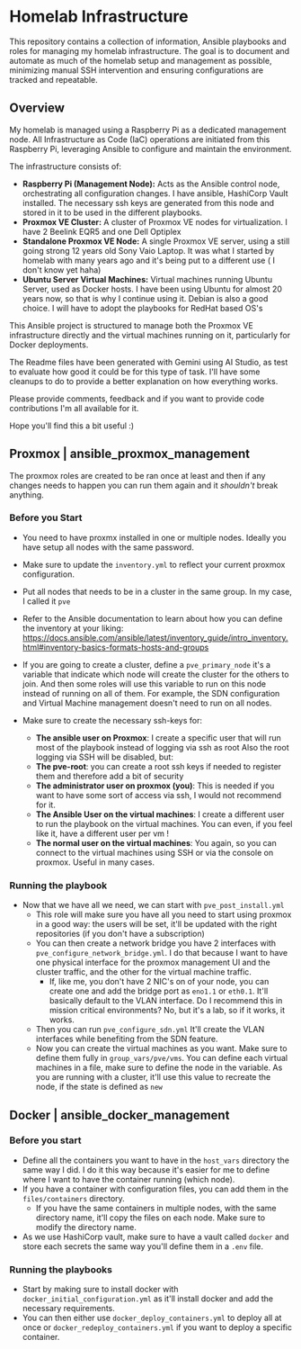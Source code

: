 # Homelab Infrastructure

This repository contains a collection of information, Ansible playbooks and roles for managing my homelab infrastructure. The goal is to document and automate as much of the homelab setup and management as possible, minimizing manual SSH intervention and ensuring configurations are tracked and repeatable.

## Overview

My homelab is managed using a Raspberry Pi as a dedicated management node. All Infrastructure as Code (IaC) operations are initiated from this Raspberry Pi, leveraging Ansible to configure and maintain the environment.

The infrastructure consists of:

*   **Raspberry Pi (Management Node):**  Acts as the Ansible control node, orchestrating all configuration changes. I have ansible, HashiCorp Vault installed. The necessary ssh keys are generated from this node and stored in it to be used in the different playbooks.
*   **Proxmox VE Cluster:** A cluster of Proxmox VE nodes for virtualization. I have 2 Beelink EQR5 and one Dell Optiplex
*   **Standalone Proxmox VE Node:** A single Proxmox VE server, using a still going strong 12 years old Sony Vaio Laptop. It was what I started by homelab with many years ago and it's being put to a different use ( I don't know yet haha)
*   **Ubuntu Server Virtual Machines:** Virtual machines running Ubuntu Server, used as Docker hosts. I have been using Ubuntu for almost 20 years now, so that is why I continue using it. Debian is also a good choice. I will have to adopt the playbooks for RedHat based OS's

This Ansible project is structured to manage both the Proxmox VE infrastructure directly and the virtual machines running on it, particularly for Docker deployments.

The Readme files have been generated with Gemini using AI Studio, as test to evaluate how good it could be for this type of task. I'll have some cleanups to do to provide a better explanation on how everything works.

Please provide comments, feedback and if you want to provide code contributions I'm all available for it.

Hope you'll find this a bit useful :)

## Proxmox | ansible_proxmox_management

The proxmox roles are created to be ran once at least and then if any changes needs to happen you can run them again and it *shouldn't* break anything.

### Before you Start

* You need to have proxmx installed in one or multiple nodes. Ideally you have setup all nodes with the same password.
* Make sure to update the `inventory.yml` to reflect your current proxmox configuration.
* Put all nodes that needs to be in a cluster in the same group. In my case, I called it `pve`
* Refer to the Ansible documentation to learn about how you can define the inventory at your liking: https://docs.ansible.com/ansible/latest/inventory_guide/intro_inventory.html#inventory-basics-formats-hosts-and-groups

* If you are going to create a cluster, define a `pve_primary_node` it's a variable that indicate which node will create the cluster for the others to join. And then some roles will use this variable to run on this node instead of running on all of them. For example, the SDN configuration and Virtual Machine management doesn't need to run on all nodes.
* Make sure to create the necessary ssh-keys for:
  * **The ansible user on Proxmox**: I create a specific user that will run most of the playbook instead of logging via ssh as root Also the root logging via SSH will be disabled, but:
  * **The pve-root**: you can create a root ssh keys if needed to register them and therefore add a bit of security
  * **The administrator user on proxmox (you)**: This is needed if you want to have some sort of access via ssh, I would not recommend for it. 
  * **The Ansible User on the virtual machines**: I create a different user to run the playbook on the virtual machines. You can even, if you feel like it, have a different user per vm !
  * **The normal user on the virtual machines**: You again, so you can connect to the virtual machines using SSH or via the console on proxmox. Useful in many cases.

### Running the playbook
* Now that we have all we need, we can start with `pve_post_install.yml`
  * This role will make sure you have all you need to start using proxmox in a good way: the users will be set, it'll be updated with the right repositories (if you don't have a subscription)
  * You can then create a network bridge you have 2 interfaces with `pve_configure_network_bridge.yml`. I do that because I want to have one physical interface for the proxmox management UI and the cluster traffic, and the other for the virtual machine traffic. 
    * If, like me, you don't have 2 NIC's on of your node, you can create one and add the bridge port as `eno1.1` or `eth0.1`. It'll basically default to the VLAN interface. Do I recommend this in mission critical environments? No, but it's a lab, so if it works, it works.
  * Then you can run `pve_configure_sdn.yml` It'll create the VLAN interfaces while benefiting from the SDN feature.
  * Now you can create the virtual machines as you want. Make sure to define them fully in `group_vars/pve/vms`. You can define each virtual machines in a file, make sure to define the node in the variable. As you are running with a cluster, it'll use this value to recreate the node, if the state is defined as `new`


## Docker | ansible_docker_management

### Before you start

* Define all the containers you want to have in the `host_vars` directory the same way I did. I do it this way because it's easier for me to define where I want to have the container running (which node). 
* If you have a container with configuration files, you can add them in the `files/containers` directory. 
  * If you have the same containers in multiple nodes, with the same directory name, it'll copy the files on each node. Make sure to modify the directory name.
* As we use HashiCorp vault, make sure to have a vault called `docker` and store each secrets the same way you'll define them in a `.env` file.

### Running the playbooks

* Start by making sure to install docker with `docker_initial_configuration.yml` as it'll install docker and add the necessary requirements.
* You can then either use `docker_deploy_containers.yml` to deploy all at once or `docker_redeploy_containers.yml` if you want to deploy a specific container.



